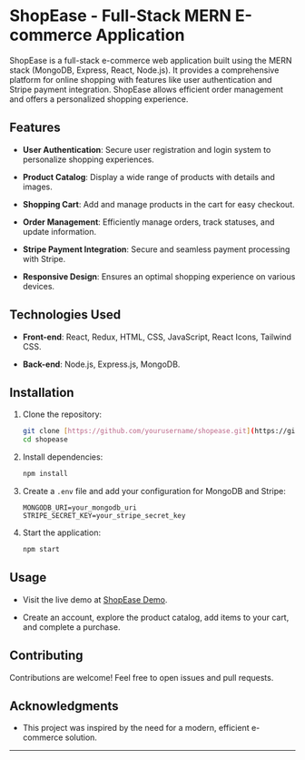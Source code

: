 # ShopEase - Full-Stack MERN E-commerce Application

ShopEase is a full-stack e-commerce web application built using the MERN stack (MongoDB, Express, React, Node.js). It provides a comprehensive platform for online shopping with features like user authentication and Stripe payment integration. ShopEase allows efficient order management and offers a personalized shopping experience.

## Features

- **User Authentication**: Secure user registration and login system to personalize shopping experiences.

- **Product Catalog**: Display a wide range of products with details and images.

- **Shopping Cart**: Add and manage products in the cart for easy checkout.

- **Order Management**: Efficiently manage orders, track statuses, and update information.

- **Stripe Payment Integration**: Secure and seamless payment processing with Stripe.

- **Responsive Design**: Ensures an optimal shopping experience on various devices.

## Technologies Used

- **Front-end**: React, Redux, HTML, CSS, JavaScript, React Icons, Tailwind CSS.

- **Back-end**: Node.js, Express.js, MongoDB.

## Installation

1. Clone the repository:

   ```bash
   git clone [https://github.com/yourusername/shopease.git](https://github.com/NeerajBhandari007/Shop-Ease.git)
   cd shopease
   ```

2. Install dependencies:

   ```bash
   npm install
   ```

3. Create a `.env` file and add your configuration for MongoDB and Stripe:

   ```
   MONGODB_URI=your_mongodb_uri
   STRIPE_SECRET_KEY=your_stripe_secret_key
   ```

4. Start the application:

   ```bash
   npm start
   ```

## Usage

- Visit the live demo at [ShopEase Demo](https://shop-ease-five.vercel.app/).

- Create an account, explore the product catalog, add items to your cart, and complete a purchase.

## Contributing

Contributions are welcome! Feel free to open issues and pull requests.


## Acknowledgments

- This project was inspired by the need for a modern, efficient e-commerce solution.

---
